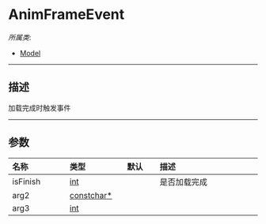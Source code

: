 # AnimFrameEvent

*所属类*:
* [Model](/Api/Classes/Role/Model.md)
------------------------------------------------------------------------------------------
## 描述

加载完成时触发事件

------------------------------------------------------------------------------------------
## 参数

|<div style="width:100px">名称</div>|<div style="width:100px">类型</div>|<div style="width:50px">默认</div>|<div style="width:350px">描述</div>|
|:---|:---|:---|:---|
|isFinish|[int](/Api/DataType/Number.md)||是否加载完成|
|arg2|[constchar*](/Api/DataType/constchar*.md)|||
|arg3|[int](/Api/DataType/Number.md)|||
